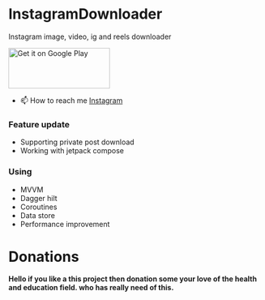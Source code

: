 # InstagramDownloader
Instagram image, video, ig and reels downloader

<a href='https://play.google.com/store/apps/details?id=com.krishan.instancedownload&pcampaignid=pcampaignidMKT-Other-global-all-co-prtnr-py-PartBadge-Mar2515-1'><img alt='Get it on Google Play' src='https://play.google.com/intl/en_us/badges/static/images/badges/en_badge_web_generic.png' width="200" height="80"/></a>

- 📫 How to reach me <a href='https://www.instagram.com/kishan.viramgama/'>Instagram</a></br>

<h3>Feature update</h3>
<ul>
  <li>Supporting private post download</li>
  <li>Working with jetpack compose</li>
</ul>

<h3>Using</h3>
<ul>
  <li>MVVM</li>
  <li>Dagger hilt</li>
  <li>Coroutines</li>
  <li>Data store</li>
  <li>Performance improvement</li>
</ul>


# Donations
<b>Hello if you like a this project then donation some your love of the health and education field. who has really need of this.</b>

